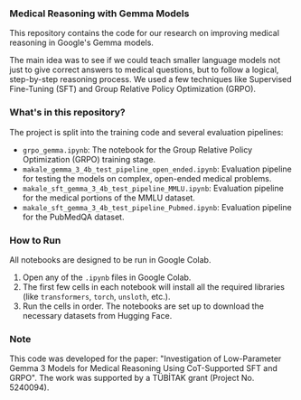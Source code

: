 ### Medical Reasoning with Gemma Models

This repository contains the code for our research on improving medical reasoning in Google's Gemma models.

The main idea was to see if we could teach smaller language models not just to give correct answers to medical questions, but to follow a logical, step-by-step reasoning process. We used a few techniques like Supervised Fine-Tuning (SFT) and Group Relative Policy Optimization (GRPO).

### What's in this repository?

The project is split into the training code and several evaluation pipelines:

*   `grpo_gemma.ipynb`: The notebook for the Group Relative Policy Optimization (GRPO) training stage.
*   `makale_gemma_3_4b_test_pipeline_open_ended.ipynb`: Evaluation pipeline for testing the models on complex, open-ended medical problems.
*   `makale_sft_gemma_3_4b_test_pipeline_MMLU.ipynb`: Evaluation pipeline for the medical portions of the MMLU dataset.
*   `makale_sft_gemma_3_4b_test_pipeline_Pubmed.ipynb`: Evaluation pipeline for the PubMedQA dataset.

### How to Run

All notebooks are designed to be run in Google Colab.

1.  Open any of the `.ipynb` files in Google Colab.
2.  The first few cells in each notebook will install all the required libraries (like `transformers`, `torch`, `unsloth`, etc.).
3.  Run the cells in order. The notebooks are set up to download the necessary datasets from Hugging Face.

### Note

This code was developed for the paper: "Investigation of Low-Parameter Gemma 3 Models for Medical Reasoning Using CoT-Supported SFT and GRPO". The work was supported by a TÜBİTAK grant (Project No. 5240094).
